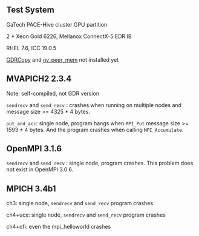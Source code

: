## Test System

GaTech PACE-Hive cluster GPU partition

2 * Xeon Gold 6226, Mellanox ConnectX-5 EDR IB

RHEL 7.6, ICC 19.0.5

[GDRCopy](https://github.com/NVIDIA/gdrcopy) and [nv_peer_mem](https://github.com/Mellanox/nv_peer_memory) not installed yet

## MVAPICH2 2.3.4 

Note: self-compiled, not GDR version

`sendrecv` and `send_recv` : crashes when running on multiple nodes and message size >= 4325 * 4 bytes.

`put_and_acc`: single node, program hangs when `MPI_Put` message size >= 1593 * 4 bytes. And the program crashes when calling `MPI_Accumulate`. 

## OpenMPI 3.1.6

`sendrecv` and `send_recv` : single node, program crashes. This problem does not exist in OpenMPI 3.0.6.

## MPICH 3.4b1

ch3: single node, `sendrecv` and `send_recv` program crashes

ch4+ucx: single node, `sendrecv` and `send_recv` program crashes

ch4+ofi: even the mpi_helloworld crashes